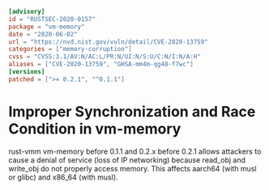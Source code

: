 ```toml
[advisory]
id = "RUSTSEC-2020-0157"
package = "vm-memory"
date = "2020-06-02"
url = "https://nvd.nist.gov/vuln/detail/CVE-2020-13759"
categories = ["memory-corruption"]
cvss = "CVSS:3.1/AV:N/AC:L/PR:N/UI:N/S:U/C:N/I:N/A:H"
aliases = ["CVE-2020-13759", "GHSA-mm4m-qg48-f7wc"]
[versions]
patched = [">= 0.2.1", "^0.1.1"]
```

# Improper Synchronization and Race Condition in vm-memory

rust-vmm vm-memory before 0.1.1 and 0.2.x before 0.2.1 allows attackers to cause a denial of service (loss of IP networking) because read_obj and write_obj do not properly access memory. This affects aarch64 (with musl or glibc) and x86_64 (with musl).
